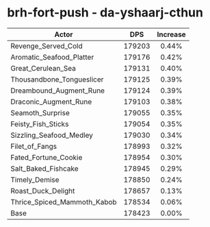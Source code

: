 # brh-fort-push - da-yshaarj-cthun
| Actor | DPS | Increase |
|---|:---:|:---:|
|Revenge_Served_Cold|179203|0.44%|
|Aromatic_Seafood_Platter|179176|0.42%|
|Great_Cerulean_Sea|179131|0.40%|
|Thousandbone_Tongueslicer|179125|0.39%|
|Dreambound_Augment_Rune|179124|0.39%|
|Draconic_Augment_Rune|179103|0.38%|
|Seamoth_Surprise|179055|0.35%|
|Feisty_Fish_Sticks|179054|0.35%|
|Sizzling_Seafood_Medley|179030|0.34%|
|Filet_of_Fangs|178993|0.32%|
|Fated_Fortune_Cookie|178954|0.30%|
|Salt_Baked_Fishcake|178945|0.29%|
|Timely_Demise|178850|0.24%|
|Roast_Duck_Delight|178657|0.13%|
|Thrice_Spiced_Mammoth_Kabob|178534|0.06%|
|Base|178423|0.00%|
